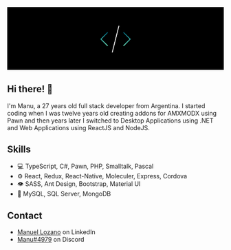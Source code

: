 <img src="https://raw.githubusercontent.com/manu96lp/manu96lp/main/readme.png" />

## Hi there! 👋
I'm Manu, a 27 years old full stack developer from Argentina. I started coding when I was twelve years old creating addons for AMXMODX using Pawn and then years later I switched to Desktop Applications using .NET and Web Applications using ReactJS and NodeJS.

## Skills
- 💻 TypeScript, C#, Pawn, PHP, Smalltalk, Pascal
- ⚙️ React, Redux, React-Native, Moleculer, Express, Cordova
- 👁️ SASS, Ant Design, Bootstrap, Material UI
- 💽 MySQL, SQL Server, MongoDB

## Contact
- [Manuel Lozano](https://www.linkedin.com/in/manuel-lozano-4440a81b3/) on LinkedIn
- [Manu#4979](./) on Discord
